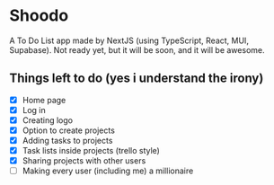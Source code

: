 # Shoodo

A To Do List app made by NextJS (using TypeScript, React, MUI, Supabase).
Not ready yet, but it will be soon, and it will be awesome.

## Things left to do (yes i understand the irony)

- [X] Home page
- [X] Log in
- [X] Creating logo
- [X] Option to create projects
- [X] Adding tasks to projects
- [X] Task lists inside projects (trello style)
- [X] Sharing projects with other users
- [ ] Making every user (including me) a millionaire